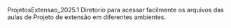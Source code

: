 ProjetosExtensao_2025.1
Diretorio para acessar facilmente os arquivos das aulas de Projeto de extensão em diferentes ambientes.
